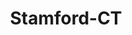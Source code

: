 ---
title: Stamford-CT
slug: stamford-ct
f_state:
- cms/state/connecticut.md
f_locations:
- cms/payday-loan/bankers-insurance-agency-llc-5127.md
- cms/payday-loan/check-stop-of-connecticut-14068.md
- cms/payday-loan/hi-tek-business-machines-inc-19394.md
- cms/payday-loan/milenio-envios-20893.md
- cms/payday-loan/regina-check-cashing-payroll-25828.md
- cms/payday-loan/regina-check-cashing-payroll-service-inc-25829.md
- cms/payday-loan/regina-check-cashing-of-stamfo-25830.md
- cms/payday-loan/sdm-check-cashing-of-ct-ii-llc-26245.md
- cms/payday-loan/th-e-stamford-place-27631.md
- cms/payday-loan/x-bankers-west-check-cashing-28859.md
- cms/payday-loan/x-bankers-west-check-cashing-28872.md
updated-on: '2024-05-30T13:41:28.615Z'
created-on: '2024-05-30T13:41:28.615Z'
published-on: '2024-05-30T13:54:32.469Z'
f_city: Stamford
layout: '[city].html'
tags: city
---